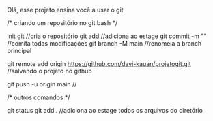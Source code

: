 Olá, esse projeto ensina você a usar o git

/* criando um repositório no git bash */

init git                        //cria o repositório
git add <file>                  //adiciona <file> ao estage
git commit -m "<description>"   //comita todas modificações
git branch -M main              //renomeia a branch principal

git remote add origin https://github.com/davi-kauan/projetogit.git          //salvando o projeto no github

git push -u origin main         //

/* outros comandos */

git status
git add .                       //adiciona ao estage todos os arquivos do diretório
